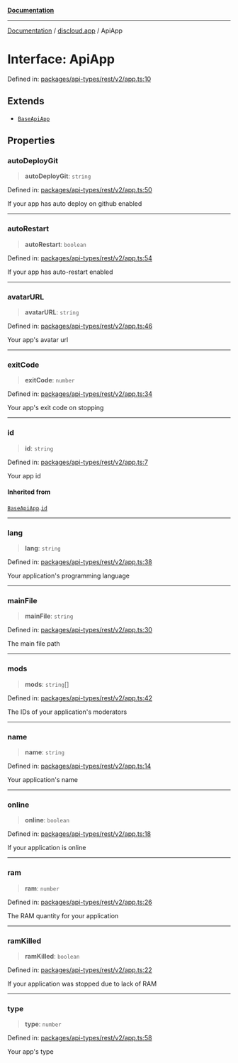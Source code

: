 [**Documentation**](../../README.md)

***

[Documentation](../../packages.md) / [discloud.app](../README.md) / ApiApp

# Interface: ApiApp

Defined in: [packages/api-types/rest/v2/app.ts:10](https://github.com/discloud/discloud.app/blob/ff86a7704bdfa4b9011141068419f0a48ab50b8b/packages/api-types/rest/v2/app.ts#L10)

## Extends

- [`BaseApiApp`](BaseApiApp.md)

## Properties

### autoDeployGit

> **autoDeployGit**: `string`

Defined in: [packages/api-types/rest/v2/app.ts:50](https://github.com/discloud/discloud.app/blob/ff86a7704bdfa4b9011141068419f0a48ab50b8b/packages/api-types/rest/v2/app.ts#L50)

If your app has auto deploy on github enabled

***

### autoRestart

> **autoRestart**: `boolean`

Defined in: [packages/api-types/rest/v2/app.ts:54](https://github.com/discloud/discloud.app/blob/ff86a7704bdfa4b9011141068419f0a48ab50b8b/packages/api-types/rest/v2/app.ts#L54)

If your app has auto-restart enabled

***

### avatarURL

> **avatarURL**: `string`

Defined in: [packages/api-types/rest/v2/app.ts:46](https://github.com/discloud/discloud.app/blob/ff86a7704bdfa4b9011141068419f0a48ab50b8b/packages/api-types/rest/v2/app.ts#L46)

Your app's avatar url

***

### exitCode

> **exitCode**: `number`

Defined in: [packages/api-types/rest/v2/app.ts:34](https://github.com/discloud/discloud.app/blob/ff86a7704bdfa4b9011141068419f0a48ab50b8b/packages/api-types/rest/v2/app.ts#L34)

Your app's exit code on stopping

***

### id

> **id**: `string`

Defined in: [packages/api-types/rest/v2/app.ts:7](https://github.com/discloud/discloud.app/blob/ff86a7704bdfa4b9011141068419f0a48ab50b8b/packages/api-types/rest/v2/app.ts#L7)

Your app id

#### Inherited from

[`BaseApiApp`](BaseApiApp.md).[`id`](BaseApiApp.md#id)

***

### lang

> **lang**: `string`

Defined in: [packages/api-types/rest/v2/app.ts:38](https://github.com/discloud/discloud.app/blob/ff86a7704bdfa4b9011141068419f0a48ab50b8b/packages/api-types/rest/v2/app.ts#L38)

Your application's programming language

***

### mainFile

> **mainFile**: `string`

Defined in: [packages/api-types/rest/v2/app.ts:30](https://github.com/discloud/discloud.app/blob/ff86a7704bdfa4b9011141068419f0a48ab50b8b/packages/api-types/rest/v2/app.ts#L30)

The main file path

***

### mods

> **mods**: `string`[]

Defined in: [packages/api-types/rest/v2/app.ts:42](https://github.com/discloud/discloud.app/blob/ff86a7704bdfa4b9011141068419f0a48ab50b8b/packages/api-types/rest/v2/app.ts#L42)

The IDs of your application's moderators

***

### name

> **name**: `string`

Defined in: [packages/api-types/rest/v2/app.ts:14](https://github.com/discloud/discloud.app/blob/ff86a7704bdfa4b9011141068419f0a48ab50b8b/packages/api-types/rest/v2/app.ts#L14)

Your application's name

***

### online

> **online**: `boolean`

Defined in: [packages/api-types/rest/v2/app.ts:18](https://github.com/discloud/discloud.app/blob/ff86a7704bdfa4b9011141068419f0a48ab50b8b/packages/api-types/rest/v2/app.ts#L18)

If your application is online

***

### ram

> **ram**: `number`

Defined in: [packages/api-types/rest/v2/app.ts:26](https://github.com/discloud/discloud.app/blob/ff86a7704bdfa4b9011141068419f0a48ab50b8b/packages/api-types/rest/v2/app.ts#L26)

The RAM quantity for your application

***

### ramKilled

> **ramKilled**: `boolean`

Defined in: [packages/api-types/rest/v2/app.ts:22](https://github.com/discloud/discloud.app/blob/ff86a7704bdfa4b9011141068419f0a48ab50b8b/packages/api-types/rest/v2/app.ts#L22)

If your application was stopped due to lack of RAM

***

### type

> **type**: `number`

Defined in: [packages/api-types/rest/v2/app.ts:58](https://github.com/discloud/discloud.app/blob/ff86a7704bdfa4b9011141068419f0a48ab50b8b/packages/api-types/rest/v2/app.ts#L58)

Your app's type
